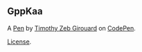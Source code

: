 GppKaa
------


A [Pen](http://codepen.io/ZebGirouard/pen/GppKaa) by [Timothy Zeb Girouard](http://codepen.io/ZebGirouard) on [CodePen](http://codepen.io/).

[License](http://codepen.io/ZebGirouard/pen/GppKaa/license).